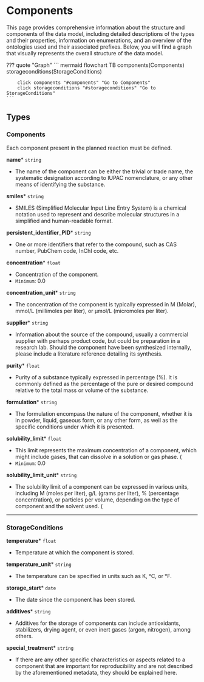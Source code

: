 # Components

This page provides comprehensive information about the structure and components of the data model, including detailed descriptions of the types and their properties, information on enumerations, and an overview of the ontologies used and their associated prefixes. Below, you will find a graph that visually represents the overall structure of the data model.

??? quote "Graph"
    ``` mermaid
    flowchart TB
        components(Components)
        storageconditions(StorageConditions)

        click components "#components" "Go to Components"
        click storageconditions "#storageconditions" "Go to StorageConditions"
    ```


## Types


### Components
Each component present in the planned reaction must be defined.

__name__* `string`

- The name of the component can be either the trivial or trade name, the systematic designation according to IUPAC nomenclature, or any other means of identifying the substance.


__smiles__* `string`

- SMILES (Simplified Molecular Input Line Entry System) is a chemical notation used to represent and describe molecular structures in a simplified and human-readable format.


__persistent_identifier_PID__* `string`

- One or more identifiers that refer to the compound, such as CAS number, PubChem code, InChI code, etc.


__concentration__* `float`

- Concentration of the component.
- `Minimum`: 0.0

__concentration_unit__* `string`

- The concentration of the component is typically expressed in M (Molar), mmol/L (millimoles per liter), or µmol/L (micromoles per liter).


__supplier__* `string`

- Information about the source of the compound, usually a commercial supplier with perhaps product code, but could be preparation in a research lab. Should the component have been synthesized internally,      please include a literature reference detailing its synthesis.


__purity__* `float`

- Purity of a substance typically expressed in percentage (%). It is commonly defined as the percentage of the pure or desired compound relative to the total mass or volume of the substance.


__formulation__* `string`

- The formulation encompass the nature of the component, whether it is in powder, liquid, gaseous form, or any other form, as well as the specific conditions under which it is presented.


__solubility_limit__* `float`

- This limit represents the maximum concentration of a component, which might include gases, that can dissolve in a solution or gas phase. (
- `Minimum`: 0.0

__solubility_limit_unit__* `string`

- The solubility limit of a component can be expressed in various units, including M (moles per liter), g/L (grams per liter), % (percentage concentration), or particles per volume, depending on the         type of component and the solvent used. (


------

### StorageConditions


__temperature__* `float`

- Temperature at which the component is stored.


__temperature_unit__* `string`

- The temperature can be specified in units such as K, °C, or °F.


__storage_start__* `date`

- The date since the component has been stored.


__additives__* `string`

- Additives for the storage of components can include antioxidants, stabilizers, drying agent, or even inert gases (argon, nitrogen), among others.


__special_treatment__* `string`

- If there are any other specific characteristics or aspects related to a component that are important for reproducibility and are not described by the aforementioned metadata, they should be explained       here.